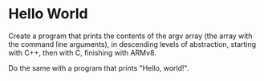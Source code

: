 # Hello World

Create a program that prints the contents of the argv array (the array with the
command line arguments), in descending levels of abstraction, starting with C++, 
then with C, finishing with ARMv8.

Do the same with a program that prints "Hello, world!".
